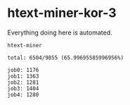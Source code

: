 # htext-miner-kor-3

Everything doing here is automated.

```
htext-miner

total: 6504/9855 (65.99695585996956%)

job0: 1176
job1: 1363
job2: 1281
job3: 1404
job4: 1280
```